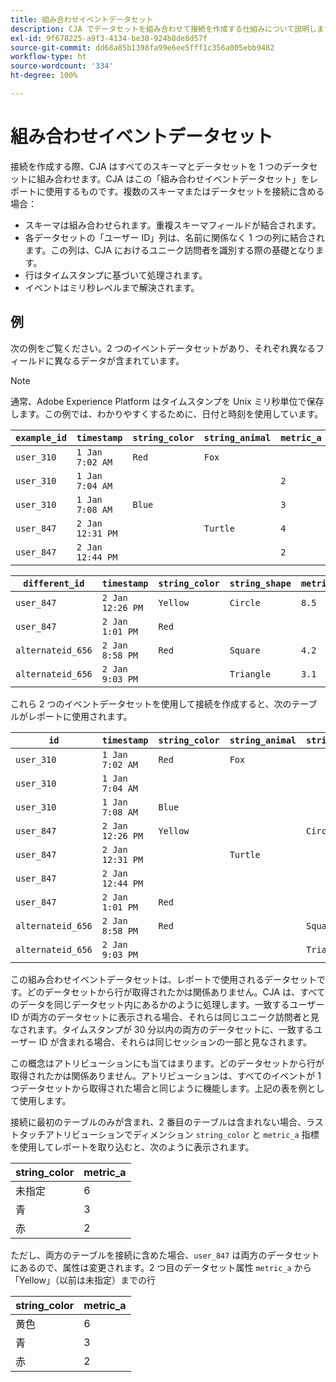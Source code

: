 ```yaml
---
title: 組み合わせイベントデータセット
description: CJA でデータセットを組み合わせて接続を作成する仕組みについて説明します。
exl-id: 9f678225-a9f3-4134-be38-924b8de8d57f
source-git-commit: dd68a85b1398fa99e6ee5fff1c356a005ebb9482
workflow-type: ht
source-wordcount: '334'
ht-degree: 100%

---
```



# 組み合わせイベントデータセット

接続を作成する際、CJA はすべてのスキーマとデータセットを 1 つのデータセットに組み合わせます。CJA はこの「組み合わせイベントデータセット」をレポートに使用するものです。複数のスキーマまたはデータセットを接続に含める場合：

* スキーマは組み合わせられます。重複スキーマフィールドが結合されます。
* 各データセットの「ユーザー ID」列は、名前に関係なく 1 つの列に結合されます。この列は、CJA におけるユニーク訪問者を識別する際の基礎となります。
* 行はタイムスタンプに基づいて処理されます。
* イベントはミリ秒レベルまで解決されます。

## 例

次の例をご覧ください。2 つのイベントデータセットがあり、それぞれ異なるフィールドに異なるデータが含まれています。

>[!NOTE]
>
> 通常、Adobe Experience Platform はタイムスタンプを Unix ミリ秒単位で保存します。この例では、わかりやすくするために、日付と時刻を使用しています。

| `example_id` | `timestamp` | `string_color` | `string_animal` | `metric_a` |
| --- | --- | --- | --- | --- |
| `user_310` | `1 Jan 7:02 AM` | `Red` | `Fox` |  |
| `user_310` | `1 Jan 7:04 AM` |  |  | `2` |
| `user_310` | `1 Jan 7:08 AM` | `Blue` |  | `3` |
| `user_847` | `2 Jan 12:31 PM` |  | `Turtle` | `4` |
| `user_847` | `2 Jan 12:44 PM` |  |  | `2` |

| `different_id` | `timestamp` | `string_color` | `string_shape` | `metric_b` |
| --- | --- | --- | --- | --- |
| `user_847` | `2 Jan 12:26 PM` | `Yellow` | `Circle` | `8.5` |
| `user_847` | `2 Jan 1:01 PM` | `Red` |  |  |
| `alternateid_656` | `2 Jan 8:58 PM` | `Red` | `Square` | `4.2` |
| `alternateid_656` | `2 Jan 9:03 PM` |  | `Triangle` | `3.1` |

これら 2 つのイベントデータセットを使用して接続を作成すると、次のテーブルがレポートに使用されます。

| `id` | `timestamp` | `string_color` | `string_animal` | `string_shape` | `metric_a` | `metric_b` |
| --- | --- | --- | --- | --- | --- | --- |
| `user_310` | `1 Jan 7:02 AM` | `Red` | `Fox` |  |  |  |
| `user_310` | `1 Jan 7:04 AM` |  |  |  | `2` |  |
| `user_310` | `1 Jan 7:08 AM` | `Blue` |  |  | `3` |  |
| `user_847` | `2 Jan 12:26 PM` | `Yellow` |  | `Circle` |  | `8.5` |
| `user_847` | `2 Jan 12:31 PM` |  | `Turtle` |  | `4` |  |
| `user_847` | `2 Jan 12:44 PM` |  |  |  | `2` |  |
| `user_847` | `2 Jan 1:01 PM` | `Red` |  |  |  |  |
| `alternateid_656` | `2 Jan 8:58 PM` | `Red` |  | `Square` |  | `4.2` |
| `alternateid_656` | `2 Jan 9:03 PM` |  |  | `Triangle` |  | `3.1` |

この組み合わせイベントデータセットは、レポートで使用されるデータセットです。どのデータセットから行が取得されたかは関係ありません。CJA は、すべてのデータを同じデータセット内にあるかのように処理します。一致するユーザー ID が両方のデータセットに表示される場合、それらは同じユニーク訪問者と見なされます。タイムスタンプが 30 分以内の両方のデータセットに、一致するユーザー ID が含まれる場合、それらは同じセッションの一部と見なされます。

この概念はアトリビューションにも当てはまります。どのデータセットから行が取得されたかは関係ありません。アトリビューションは、すべてのイベントが 1 つデータセットから取得された場合と同じように機能します。上記の表を例として使用します。

接続に最初のテーブルのみが含まれ、2 番目のテーブルは含まれない場合、ラストタッチアトリビューションでディメンション `string_color` と `metric_a` 指標を使用してレポートを取り込むと、次のように表示されます。

| string_color | metric_a |
| --- | --- |
| 未指定 | 6 |
| 青 | 3 |
| 赤 | 2 |

ただし、両方のテーブルを接続に含めた場合、`user_847` は両方のデータセットにあるので、属性は変更されます。2 つ目のデータセット属性 `metric_a` から「Yellow」（以前は未指定）までの行

| string_color | metric_a |
| --- | --- |
| 黄色 | 6 |
| 青 | 3 |
| 赤 | 2 |

